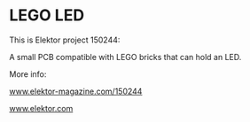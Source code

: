 LEGO LED
========

This is Elektor project 150244:

A small PCB compatible with LEGO bricks that can hold an LED.


More info:

www.elektor-magazine.com/150244

www.elektor.com
